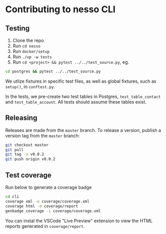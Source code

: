 # Contributing to nesso CLI
## Testing
1. Clone the repo
2. Run `cd nesso`
3. Run `docker/setup`
4. Run `./up -w tests`
5. Run `cd <project> && pytest ../../test_source.py`, eg.
```bash
cd postgres && pytest ../../test_source.py
```

We utlize fixtures in specific test files, as well as global fixtures, such as `setup()`, in `conftest.py`.

In the tests, we pre-create two test tables in Postgres, `test_table_contact` and `test_table_account`. All tests should assume these tables exist.

## Releasing
Releases are made from the `master` branch. To release a version, publish a version tag from the `master` branch:
```bash
git checkout master
git pull
git tag -a v0.0.2
git push origin v0.0.2
```


## Test coverage
Run below to generate a coverage badge
```bash
cd cli
coverage xml -o coverage/coverage.xml
coverage html -d coverage/report
genbadge coverage -i coverage/coverage.xml
```

You can instal the VSCode "Live Preview" extension to view the HTML reports generated in `coverage/report`.
